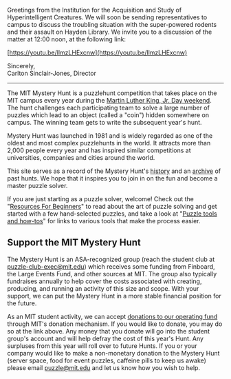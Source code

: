 Greetings from the Institution for the Acquisition and Study of Hyperintelligent Creatures. We will soon be sending representatives to campus to discuss the troubling situation with the super-powered rodents and their assault on Hayden Library. We invite you to a discussion of the matter at 12:00 noon, at the following link:

[https://youtu.be/llmzLHExcnw](https://youtu.be/llmzLHExcnw)

Sincerely,  
Carlton Sinclair-Jones, Director

---

The MIT Mystery Hunt is a puzzlehunt competition that takes place on the MIT campus every year during the [Martin Luther King, Jr. Day weekend](https://www.wolframalpha.com/input/?i=Friday+before+next+Martin+Luther+King+Day). The hunt challenges each participating team to solve a large number of puzzles which lead to an object (called a "coin") hidden somewhere on campus. The winning team gets to write the subsequent year's hunt.

Mystery Hunt was launched in 1981 and is widely regarded as one of the oldest and most complex puzzlehunts in the world. It attracts more than 2,000 people every year and has inspired similar competitions at universities, companies and cities around the world.

This site serves as a record of the Mystery Hunt's [history](history.html) and an [archive](huntsbyyear.html) of past hunts. We hope that it inspires you to join in on the fun and become a master puzzle solver.

If you are just starting as a puzzle solver, welcome! Check out the "[Resources For Beginners](resources.html)" to read about the art of puzzle solving and get started with a few hand-selected puzzles, and take a look at "[Puzzle tools and how-tos](tools.html)" for links to various tools that make the process easier.

## Support the MIT Mystery Hunt

The Mystery Hunt is an ASA-recognized group (reach the student club at [puzzle-club-exec@mit.edu](mailto:puzzle-club-exec@mit.edu)) which receives some funding from Finboard, the Large Events Fund, and other sources at MIT. The group also typically fundraises annually to help cover the costs associated with creating, producing, and running an activity of this size and scope. With your support, we can put the Mystery Hunt in a more stable financial position for the future.

As an MIT student activity, we can accept [donations to our operating fund](https://giving.mit.edu/form?fundId=2720842) through MIT's donation mechanism. If you would like to donate, you may do so at the link above. Any money that you donate will go into the student group's account and will help defray the cost of this year's Hunt. Any surpluses from this year will roll over to future Hunts. If you or your company would like to make a non-monetary donation to the Mystery Hunt (server space, food for event puzzles, caffeine pills to keep us awake) please email [puzzle@mit.edu](mailto:puzzle@mit.edu) and let us know how you wish to help.
